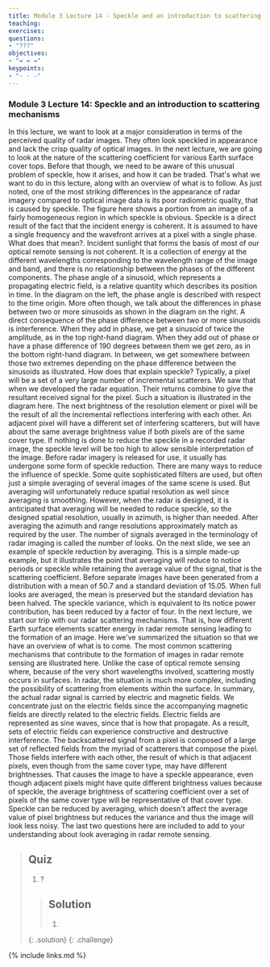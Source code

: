 ```yaml
---
title: Module 3 Lecture 14 - Speckle and an introduction to scattering mechanisms
teaching: 
exercises: 
questions:
- "???"
objectives:
- "= = ="
keypoints:
- "- - -"
---
```


### Module 3 Lecture 14: Speckle and an introduction to scattering mechanisms

In this lecture, we want to look at a major consideration in terms of the perceived quality of radar images. They often look speckled in appearance and lack the crisp quality of optical images. In the next lecture, we are going to look at the nature of the scattering coefficient for various Earth surface cover tops. Before that though, we need to be aware of this unusual problem of speckle, how it arises, and how it can be traded. That's what we want to do in this lecture, along with an overview of what is to follow. As just noted, one of the most striking differences in the appearance of radar imagery compared to optical image data is its poor radiometric quality, that is caused by speckle. The figure here shows a portion from an image of a fairly homogeneous region in which speckle is obvious. Speckle is a direct result of the fact that the incident energy is coherent. It is assumed to have a single frequency and the wavefront arrives at a pixel with a single phase. What does that mean?. Incident sunlight that forms the basis of most of our optical remote sensing is not coherent. It is a collection of energy at the different wavelengths corresponding to the wavelength range of the image and band, and there is no relationship between the phases of the different components. The phase angle of a sinusoid, which represents a propagating electric field, is a relative quantity which describes its position in time. In the diagram on the left, the phase angle is described with respect to the time origin. More often though, we talk about the differences in phase between two or more sinusoids as shown in the diagram on the right. A direct consequence of the phase difference between two or more sinusoids is interference. When they add in phase, we get a sinusoid of twice the amplitude, as in the top right-hand diagram. When they add out of phase or have a phase difference of 190 degrees between them we get zero, as in the bottom right-hand diagram. In between, we get somewhere between those two extremes depending on the phase difference between the sinusoids as illustrated. How does that explain speckle? Typically, a pixel will be a set of a very large number of incremental scatterers. We saw that when we developed the radar equation. Their returns combine to give the resultant received signal for the pixel. Such a situation is illustrated in the diagram here. The next brightness of the resolution element or pixel will be the result of all the incremental reflections interfering with each other. An adjacent pixel will have a different set of interfering scatterers, but will have about the same average brightness value if both pixels are of the same cover type. If nothing is done to reduce the speckle in a recorded radar image, the speckle level will be too high to allow sensible interpretation of the image. Before radar imagery is released for use, it usually has undergone some form of speckle reduction. There are many ways to reduce the influence of speckle. Some quite sophisticated filters are used, but often just a simple averaging of several images of the same scene is used. But averaging will unfortunately reduce spatial resolution as well since averaging is smoothing. However, when the radar is designed, it is anticipated that averaging will be needed to reduce speckle, so the designed spatial resolution, usually in azimuth, is higher than needed. After averaging the azimuth and range resolutions approximately match as required by the user. The number of signals averaged in the terminology of radar imaging is called the number of looks. On the next slide, we see an example of speckle reduction by averaging. This is a simple made-up example, but it illustrates the point that averaging will reduce to notice periods or speckle while retaining the average value of the signal, that is the scattering coefficient. Before separate images have been generated from a distribution with a mean of 50.7 and a standard deviation of 15.05. When full looks are averaged, the mean is preserved but the standard deviation has been halved. The speckle variance, which is equivalent to its notice power contribution, has been reduced by a factor of four. In the next lecture, we start our trip with our radar scattering mechanisms. That is, how different Earth surface elements scatter energy in radar remote sensing leading to the formation of an image. Here we've summarized the situation so that we have an overview of what is to come. The most common scattering mechanisms that contribute to the formation of images in radar remote sensing are illustrated here. Unlike the case of optical remote sensing where, because of the very short wavelengths involved, scattering mostly occurs in surfaces. In radar, the situation is much more complex, including the possibility of scattering from elements within the surface. In summary, the actual radar signal is carried by electric and magnetic fields. We concentrate just on the electric fields since the accompanying magnetic fields are directly related to the electric fields. Electric fields are represented as sine waves, since that is how that propagate. As a result, sets of electric fields can experience constructive and destructive interference. The backscattered signal from a pixel is composed of a large set of reflected fields from the myriad of scatterers that compose the pixel. Those fields interfere with each other, the result of which is that adjacent pixels, even though from the same cover type, may have different brightnesses. That causes the image to have a speckle appearance, even though adjacent pixels might have quite different brightness values because of speckle, the average brightness of scattering coefficient over a set of pixels of the same cover type will be representative of that cover type. Speckle can be reduced by averaging, which doesn't affect the average value of pixel brightness but reduces the variance and thus the image will look less noisy. The last two questions here are included to add to your understanding about look averaging in radar remote sensing. 



> ## Quiz
>
> 1. ?
>
> > ## Solution
> >
> > 1. 
>    {: .solution}
 {: .challenge}

{% include links.md %}
